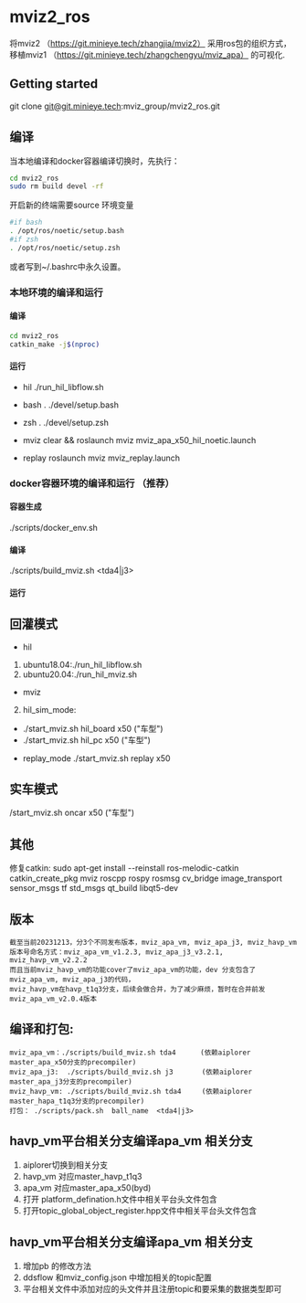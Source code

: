 # mviz2_ros

将mviz2 （https://git.minieye.tech/zhangjia/mviz2） 采用ros包的组织方式，移植mviz1 （https://git.minieye.tech/zhangchengyu/mviz_apa） 的可视化.

## Getting started
git clone git@git.minieye.tech:mviz_group/mviz2_ros.git

## 编译
当本地编译和docker容器编译切换时，先执行：
```bash
cd mviz2_ros
sudo rm build devel -rf
```

开启新的终端需要source 环境变量
```bash
#if bash
. /opt/ros/noetic/setup.bash
#if zsh
. /opt/ros/noetic/setup.zsh
```
或者写到~/.bashrc中永久设置。
### 本地环境的编译和运行

#### 编译
```bash
cd mviz2_ros
catkin_make -j$(nproc)
```

#### 运行
- hil
./run_hil_libflow.sh

- bash
. ./devel/setup.bash
- zsh
. ./devel/setup.zsh

- mviz
clear && roslaunch mviz mviz_apa_x50_hil_noetic.launch

- replay
 roslaunch mviz mviz_replay.launch

### docker容器环境的编译和运行 （推荐）
#### 容器生成
./scripts/docker_env.sh

#### 编译
./scripts/build_mviz.sh <tda4|j3>   

#### 运行
## 回灌模式
- hil
1. ubuntu18.04:./run_hil_libflow.sh
1. ubuntu20.04:./run_hil_mviz.sh

- mviz
2. hil_sim_mode:
  + ./start_mviz.sh hil_board x50 ("车型")
  + ./start_mviz.sh hil_pc x50 ("车型")

- replay_mode
  ./start_mviz.sh replay x50

## 实车模式
/start_mviz.sh oncar x50 ("车型")

## 其他
修复catkin: sudo apt-get install --reinstall ros-melodic-catkin
catkin_create_pkg mviz roscpp rospy rosmsg cv_bridge image_transport sensor_msgs tf std_msgs qt_build libqt5-dev   

## 版本   
```
截至当前20231213，分3个不同发布版本，mviz_apa_vm, mviz_apa_j3, mviz_havp_vm   
版本号命名方式：mviz_apa_vm_v1.2.3, mviz_apa_j3_v3.2.1,  mviz_havp_vm_v2.2.2   
而且当前mviz_havp_vm的功能cover了mviz_apa_vm的功能，dev 分支包含了 mviz_apa_vm, mviz_apa_j3的代码，   
mviz_havp_vm在havp_t1q3分支，后续会做合并，为了减少麻烦，暂时在合并前发mviz_apa_vm_v2.0.4版本 
```  


## 编译和打包:   
```
mviz_apa_vm：./scripts/build_mviz.sh tda4      (依赖aiplorer master_apa_x50分支的precompiler)   
mviz_apa_j3:  ./scripts/build_mviz.sh j3       (依赖aiplorer master_apa_j3分支的precompiler)   
mviz_havp_vm: ./scripts/build_mviz.sh tda4     (依赖aiplorer master_hapa_t1q3分支的precompiler)    
打包： ./scripts/pack.sh  ball_name  <tda4|j3>   
```


## havp_vm平台相关分支编译apa_vm 相关分支 
1. aiplorer切换到相关分支    
  1. havp_vm 对应master_havp_t1q3   
  2. apa_vm  对应master_apa_x50(byd)   
2. 打开 platform_defination.h文件中相关平台头文件包含   
3. 打开topic_global_object_register.hpp文件中相关平台头文件包含   

## havp_vm平台相关分支编译apa_vm 相关分支   
1. 增加pb 的修改方法
  1. ddsflow 和mviz_config.json 中增加相关的topic配置
  2. 平台相关文件中添加对应的头文件并且注册topic和要采集的数据类型即可